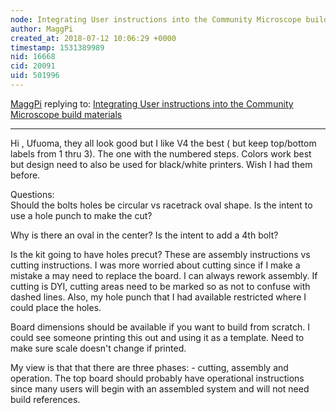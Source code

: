 ```yaml
---
node: Integrating User instructions into the Community Microscope build materials
author: MaggPi
created_at: 2018-07-12 10:06:29 +0000
timestamp: 1531389989
nid: 16668
cid: 20091
uid: 501996
---
```




[MaggPi](../profile/MaggPi) replying to: [Integrating User instructions into the Community Microscope build materials](../notes/jiteovien/07-09-2018/integrating-user-instructions-into-the-community-microscope-build-materials)

----
Hi , Ufuoma,
they all look good but I like V4 the best ( but  keep top/bottom labels from 1 thru 3).   The one with the numbered  steps. Colors work best  but design need to also be used for black/white printers.  Wish I had them before. 

Questions:  
Should the bolts holes be circular vs racetrack oval shape.   Is the intent to use a hole punch to make the cut?

Why is there an oval in the center?  Is the intent to add a 4th bolt?

Is the kit going to have holes precut?   These are assembly instructions vs cutting instructions.  I was more worried about cutting since if I make a mistake a may need to replace the board.   I can always rework assembly.  If cutting is DYI, cutting areas need to be marked  so as not to confuse with dashed lines.  Also, my hole punch that I had available restricted where I could place the holes. 

Board dimensions should be available if you want to build from scratch.  I could see someone printing this out and using it as a template.  Need to make sure scale doesn't change if printed.   

My view is that that there are three phases: - cutting, assembly and operation. The top board should probably have operational instructions since many  users will begin with an assembled system and will not need build  references.  


